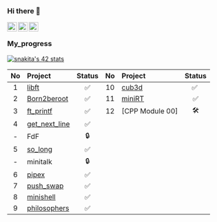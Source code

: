 ### Hi there 👋
<a href="https://t.me/f3_ilya">
  <img align="left" alt="Eric's Telegram" width="22px" src="https://cdn.jsdelivr.net/npm/simple-icons@v3/icons/telegram.svg" />
</a>
<a href="https://instagram.com/f3_ilya/">
  <img align="left" alt="Eric's Instagram" width="22px" src="https://cdn.jsdelivr.net/npm/simple-icons@v3/icons/instagram.svg" />
</a>
<a href="https://vk.com/f3_ilya/">
  <img align="left" alt="Eric's Instagram" width="22px" src="https://cdn.jsdelivr.net/npm/simple-icons@3.13.0/icons/vk.svg" />
</a>

<br />

 ### My_progress
 
<a href="https://github.com/JaeSeoKim/badge42"><img src="https://badge42.vercel.app/api/v2/cl35udrtm001609ibcpn6hsht/stats?cursusId=21&coalitionId=97" alt="snakita's 42 stats" /></a>

| No  | Project                                    | Status | No  | Project       | Status |
| :-: | :----------------------------------------- | :----: | :-: | :------------ | :----: |
| 1   | [libft](../../../libft)                    | ✅     | 10  | [cub3d](../../../cub3D)| ✅ ️    |
| 2   | [Born2beroot](../../../Born2beRoot)        | ✅     | 11  | [miniRT](../../../minirt)| ✅      |
| 3   | [ft_printf](../../../ft_printf)            | ✅     | 12  | [CPP Module 00]| 🛠️    |
| 4   | [get_next_line](../../../get_next_line)    | ✅     |     |                |       |
| -   | FdF                                        | 🔒     |     |                |       |
| 5   | [so_long](../../../so_long)                | ✅     |     |                |       |
| -   | minitalk                                   | 🔒     |     |                |       |
| 6   | [pipex](../../../pipex)                    | ✅     |     |                |       |
| 7   | [push_swap](../../../push_swap)            | ✅     |     |                |       |
| 8   | [minishell](../../../minishell)            | ✅     |     |                |       |
| 9   | [philosophers](../../../philosophers)      | ✅     |     |                |       |


<!--
**f3ilya/f3ilya** is a ✨ _special_ ✨ repository because its `README.md` (this file) appears on your GitHub profile.

Here are some ideas to get you started:

- 🔭 I’m currently working on ...
- 🌱 I’m currently learning ...
- 👯 I’m looking to collaborate on ...
- 🤔 I’m looking for help with ...
- 💬 Ask me about ...
- 📫 How to reach me: ...
- 😄 Pronouns: ...
- ⚡ Fun fact: ...
-->
